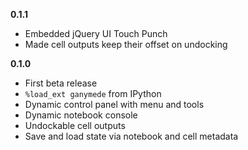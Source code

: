 __0.1.1__

* Embedded jQuery UI Touch Punch
* Made cell outputs keep their offset on undocking

__0.1.0__

* First beta release
* `%load_ext ganymede` from IPython
* Dynamic control panel with menu and tools
* Dynamic notebook console
* Undockable cell outputs
* Save and load state via notebook and cell metadata
